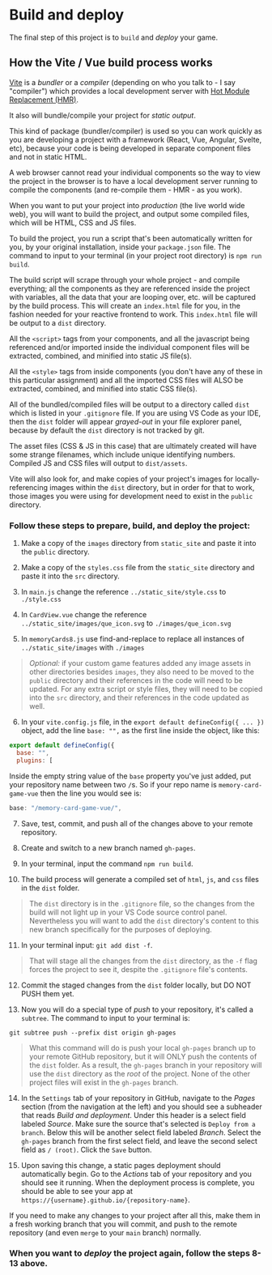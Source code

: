 # Build and deploy
The final step of this project is to `build` and *deploy* your game.

## How the Vite / Vue build process works
[Vite](https://vitejs.dev/) is a *bundler* or a *compiler* (depending on who you talk to - I say "compiler") which provides a local development server with [Hot Module Replacement (HMR)](https://vitejs.dev/guide/features.html#hot-module-replacement).

It also will bundle/compile your project for *static output*.

This kind of package (bundler/compiler) is used so you can work quickly as you are developing a project with a framework (React, Vue, Angular, Svelte, etc), because your code is being developed in separate component files and not in static HTML.

A web browser cannot read your individual components so the way to view the project in the browser is to have a local development server running to compile the components (and re-compile them - HMR - as you work).

When you want to put your project into *production* (the live world wide web), you will want to build the project, and output some compiled files, which will be HTML, CSS and JS files.

To build the project, you run a script that's been automatically written for you, by your original installation, inside your `package.json` file. The command to input to your terminal (in your project root directory) is `npm run build`.

The build script will scrape through your whole project - and compile everything; all the components as they are referenced inside the project with variables, all the data that your are looping over, etc. will be captured by the build process. This will create an `index.html` file for you, in the fashion needed for your reactive frontend to work. This `index.html` file will be output to a `dist` directory.

All the `<script>` tags from your components, and all the javascript being referenced and/or imported inside the individual component files will be extracted, combined, and minified into static JS file(s).

All the `<style>` tags from inside components (you don't have any of these in this particular assignment) and all the imported CSS files will ALSO be extracted, combined, and minified into static CSS file(s).

All of the bundled/compiled files will be output to a directory called `dist` which is listed in your `.gitignore` file. If you are using VS Code as your IDE, then the `dist` folder will appear _grayed-out_ in your file explorer panel, because by default the `dist` directory is not tracked by git.

The asset files (CSS & JS in this case) that are ultimately created will have some strange filenames, which include unique identifying numbers.
Compiled JS and CSS files will output to `dist/assets`.

Vite will also look for, and make copies of your project's images for locally-referencing images within the `dist` directory, but in order for that to work, those images you were using for development need to exist in the `public` directory.

### Follow these steps to prepare, build, and deploy the project:

1. Make a copy of the `images` directory from `static_site` and paste it into the `public` directory.

2. Make a copy of the `styles.css` file from the `static_site` directory and paste it into the `src` directory.

3. In `main.js` change the reference `../static_site/style.css` to `./style.css`

4. In `CardView.vue` change the reference `../static_site/images/que_icon.svg` to `./images/que_icon.svg`

5. In `memoryCards8.js` use find-and-replace to replace all instances of `../static_site/images` with `./images`

>*Optional:* if your custom game features added any image assets in other directories besides `images`, they also need to be moved to the `public` directory and their references in the code will need to be updated. For any extra script or style files, they will need to be copied into the `src` directory, and their references in the code updated as well.

6. In your `vite.config.js` file, in the `export default defineConfig({ ... })` object, add the line `base: "",` as the first line inside the object, like this:
```js
export default defineConfig({
  base: "",
  plugins: [
```
Inside the empty string value of the `base` property you've just added, put your repository name between two `/`s. So if your repo name is `memory-card-game-vue` then the line you would see is:
```js
base: "/memory-card-game-vue/",
```

7. Save, test, commit, and push all of the changes above to your remote repository.

8. Create and switch to a new branch named `gh-pages`.

9. In your terminal, input the command `npm run build`.

10. The build process will generate a compiled set of `html`, `js`, and `css` files in the `dist` folder.

>The `dist` directory is in the `.gitignore` file, so the changes from the build will not light up in your VS Code source control panel. Nevertheless you will want to add the `dist` directory's content to this new branch specifically for the purposes of deploying.

11. In your terminal input: `git add dist -f`.
>That will stage all the changes from the `dist` directory, as the `-f` flag forces the project to see it, despite the `.gitignore` file's contents.

12. Commit the staged changes from the `dist` folder locally, but DO NOT PUSH them yet.

13. Now you will do a special type of *push* to your repository, it's called a `subtree`. The command to input to your terminal is:
```
git subtree push --prefix dist origin gh-pages
```
>What this command will do is push your local `gh-pages` branch up to your remote GitHub repository, but it will ONLY push the contents of the `dist` folder. As a result, the `gh-pages` branch in your repository will use the `dist` directory as the *_root_* of the project. None of the other project files will exist in the `gh-pages` branch.

14. In the `Settings` tab of your repository in GitHub, navigate to the *Pages* section (from the navigation at the left) and you should see a subheader that reads *Build and deployment*. Under this header is a select field labeled *Source*. Make sure the source that's selected is `Deploy from a branch`. Below this will be another select field labeled *Branch*. Select the `gh-pages` branch from the first select field, and leave the second select field as `/ (root)`. Click the `Save` button.

15. Upon saving this change, a static pages deployment should automatically begin. Go to the *Actions* tab of your repository and you should see it running. When the deployment process is complete, you should be able to see your app at `https://{username}.github.io/{repository-name}`.

If you need to make any changes to your project after all this, make them in a fresh working branch that you will commit, and push to the remote repository (and even `merge` to your `main` branch) normally.

### When you want to _*deploy*_ the project again, follow the steps 8-13 above.
